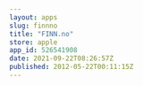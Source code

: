 ```yaml
---
layout: apps
slug: finnno
title: "FINN.no"
store: apple
app_id: 526541908
date: 2021-09-22T08:26:57Z
published: 2012-05-22T00:11:15Z
---
```

